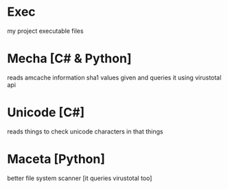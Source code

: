 # Exec
my project executable files

# Mecha [C# & Python]
reads amcache information sha1 values given and queries it using virustotal api

# Unicode [C#]
reads things to check unicode characters in that things

# Maceta [Python]
better file system scanner [it queries virustotal too]
